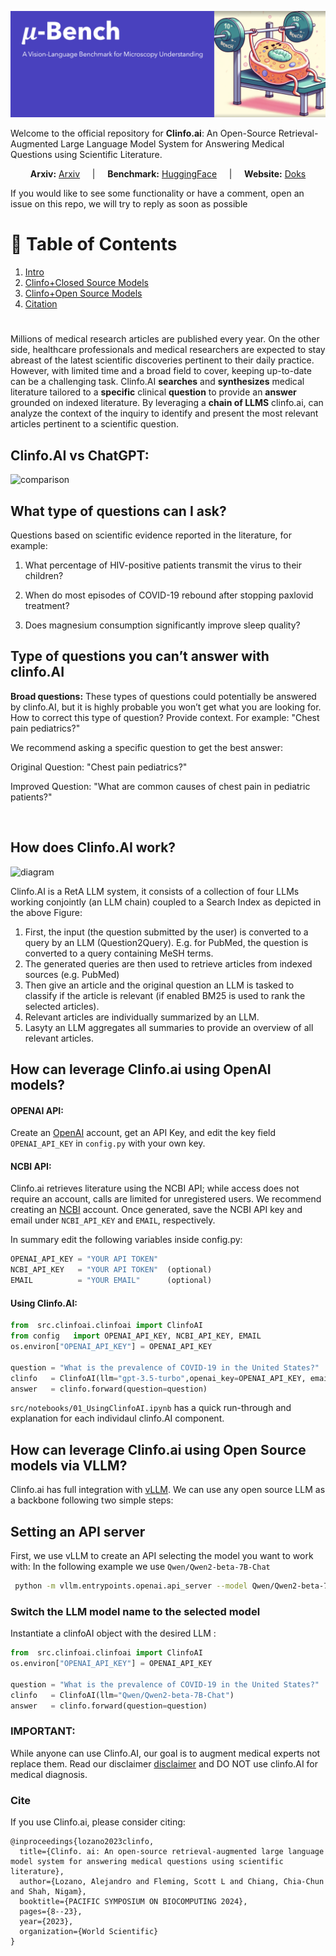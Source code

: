  ![logo](media/u-Bench_logo.png)
 
 Welcome to the official repository  for **Clinfo.ai**: An Open-Source Retrieval-Augmented Large Language Model System for Answering Medical Questions using Scientific Literature.

<p align="center">
  <strong>Arxiv:</strong> <a href="https://arxiv.org/abs/2310.16146" target="_blank">Arxiv</a> 
  &nbsp;&nbsp;&nbsp;&nbsp;|&nbsp;&nbsp;&nbsp;&nbsp;
  <strong>Benchmark:</strong> <a href="https://huggingface.co/datasets/jnirschl/uBench" target="_blank"> HuggingFace</a> 
  &nbsp;&nbsp;&nbsp;&nbsp;|&nbsp;&nbsp;&nbsp;&nbsp;
  <strong>Website:</strong> <a href="https://ale9806.github.io/uBench-website/" target="_blank"> Doks</a>
</p>


If you would like to see some functionality or have a comment, open an issue on this repo, we will try to reply as soon as possible

# 📖 Table of Contents
1. [Intro](#intro)
2. [Clinfo+Closed Source Models](#models_c)
3. [Clinfo+Open Source Models](#models_o)
6. [Citation](#citation)

#

<a name="intro"/>

Millions of medical research articles are published every year. On the other side, healthcare professionals and medical researchers are expected to stay abreast of the latest scientific discoveries pertinent to their daily practice. However, with limited time and a broad field to cover, keeping up-to-date can be a challenging task. Clinfo.AI **searches** and **synthesizes** medical literature tailored to a **specific** clinical **question** to provide an **answer** grounded on indexed literature. By leveraging a **chain of LLMS** clinfo.ai, can analyze the context of the inquiry to identify and present the most relevant articles pertinent to a scientific question.

## Clinfo.AI vs ChatGPT:
![comparison](images/comparison.png)


## What type of questions can I ask? 
Questions based on scientific evidence reported in the literature, for example:

1. What percentage of HIV-positive patients transmit the virus to their children?

2. When do most episodes of COVID-19 rebound after stopping paxlovid treatment?

3. Does magnesium consumption significantly improve sleep quality?


## Type of questions you can’t answer with clinfo.AI
 **Broad questions:** These types of questions could potentially be answered by clinfo.AI, but it is highly probable you won’t get what you are looking for. How to correct this type of question? Provide context. For example: "Chest pain pediatrics?"

We recommend asking a specific question to get the best answer:

Original Question: "Chest pain pediatrics?"

Improved Question: "What are common causes of chest pain in pediatric patients?"

<br>





## How does Clinfo.AI work?

![diagram](images/diagram.png)

Clinfo.AI is a RetA LLM system, it consists of a collection of four LLMs working conjointly (an LLM chain) coupled to a Search Index as depicted in the above Figure: 

1. First, the input (the question submitted by the user) is converted to a query by an LLM (Question2Query). E.g. for PubMed, the question is converted to a query containing MeSH terms.
2. The generated queries are then used to retrieve articles from indexed sources (e.g. PubMed)
3. Then give an article and the original question an LLM is tasked to classify if the article is relevant (if enabled BM25 is used to rank the selected articles).
4. Relevant articles are individually summarized by an LLM.
5. Lasyty an LLM aggregates all summaries to provide an overview of all relevant articles.

   
<a name="models_c"/>

## How can leverage Clinfo.ai using OpenAI models?

#### OPENAI API:
Create an [OpenAI](https://openai.com/index/openai-api/) account, get an API Key, and edit the key field `OPENAI_API_KEY` in `config.py` with your own key. 

#### NCBI API:
Clinfo.ai retrieves literature using the NCBI API; while access does not require an account, calls are limited for unregistered users. We recommend creating an [NCBI](https://www.ncbi.nlm.nih.gov/home/develop/api/) account. Once generated, save the NCBI API key and email under `NCBI_API_KEY` and `EMAIL`, respectively.

In summary edit the following variables inside config.py:
```python
OPENAI_API_KEY = "YOUR API TOKEN"
NCBI_API_KEY   = "YOUR API TOKEN"  (optional)
EMAIL          = "YOUR EMAIL"      (optional)
```

#### Using Clinfo.AI:

```python
from  src.clinfoai.clinfoai import ClinfoAI
from config   import OPENAI_API_KEY, NCBI_API_KEY, EMAIL
os.environ["OPENAI_API_KEY"] = OPENAI_API_KEY

question = "What is the prevalence of COVID-19 in the United States?"
clinfo   = ClinfoAI(llm="gpt-3.5-turbo",openai_key=OPENAI_API_KEY, email= EMAIL)
answer   = clinfo.forward(question=question)         
```


```src/notebooks/01_UsingClinfoAI.ipynb``` has a quick run-through and explanation for  each individaul  clinfo.AI component.

<a name="models_o"/>

## How can leverage Clinfo.ai using Open Source models via VLLM?
Clinfo.ai has full integration with [vLLM](). We can use any open source LLM as a backbone following two simple steps:

## Setting an API server
First, we use vLLM to create an API selecting the model you want to work with:
In the following example we use ```Qwen/Qwen2-beta-7B-Chat```

```bash
 python -m vllm.entrypoints.openai.api_server --model Qwen/Qwen2-beta-7B-Chat
```

### Switch the LLM model name to the selected model 
Instantiate a clinfoAI object with the desired LLM :


```python
from  src.clinfoai.clinfoai import ClinfoAI
os.environ["OPENAI_API_KEY"] = OPENAI_API_KEY

question = "What is the prevalence of COVID-19 in the United States?"
clinfo   = ClinfoAI(llm="Qwen/Qwen2-beta-7B-Chat")
answer   = clinfo.forward(question=question)         
```


### IMPORTANT:
While anyone can use Clinfo.AI, our goal is to augment medical experts not replace them. Read our disclaimer [disclaimer](https://clinfo-demo.herokuapp.com/termsandconditions) and DO NOT use clinfo.AI for medical diagnosis.


<a name="citation"/>

### Cite
If you use Clinfo.ai, please consider citing:

```
@inproceedings{lozano2023clinfo,
  title={Clinfo. ai: An open-source retrieval-augmented large language model system for answering medical questions using scientific literature},
  author={Lozano, Alejandro and Fleming, Scott L and Chiang, Chia-Chun and Shah, Nigam},
  booktitle={PACIFIC SYMPOSIUM ON BIOCOMPUTING 2024},
  pages={8--23},
  year={2023},
  organization={World Scientific}
}
```





